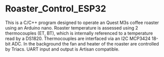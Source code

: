 # Roaster_Control_ESP32
This is a C/C++ program designed to operate an Quest M3s coffee roaster using an Arduino nano. Roaster temperature is assessed using 2 thermocouples (ET, BT), which is internally referenced to a temperature read by a DS1820. Thermocouples are interfaced via an I2C MCP3424 18-bit ADC. In the background the fan and heater of the roaster are controlled by Triacs. UART input and output is Artisan compatible.  